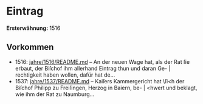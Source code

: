 # Eintrag

**Ersterwähnung:** 1516

## Vorkommen
- 1516: [jahre/1516/README.md](../jahre/1516/README.md) – An der neuen Wage hat, als der Rat ſie erbaut, der
Biſchof ihm allerhand Eintrag thun und daran Ge- |
rechtigkeit haben wollen, dafür hat de...
- 1537: [jahre/1537/README.md](../jahre/1537/README.md) – Kaiſers Kammergericht hat \ſi<h der
Biſchof Philipp zu Freiſingen, Herzog in Baiern, be- |
\<hwert und beklagt, wie ihm der Rat zu Naumburg...
